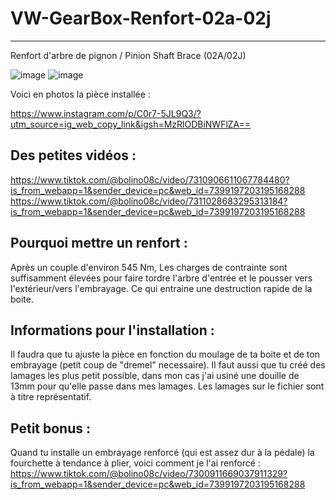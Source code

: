 # VW-GearBox-Renfort-02a-02j
-----------------------------
Renfort d'arbre de pignon / Pinion Shaft Brace (02A/02J)

![image](https://github.com/user-attachments/assets/00451ee5-be8e-4a06-8cf7-058ff199c8ab)  ![image](https://github.com/user-attachments/assets/4dc96553-ad3f-43b9-be28-b2564f31650a)

Voici en photos la pièce installée :

https://www.instagram.com/p/C0r7-5JL9Q3/?utm_source=ig_web_copy_link&igsh=MzRlODBiNWFlZA==

Des petites vidéos :
--------------------
https://www.tiktok.com/@bolino08c/video/7310906611067784480?is_from_webapp=1&sender_device=pc&web_id=7399197203195168288
https://www.tiktok.com/@bolino08c/video/7311028683295313184?is_from_webapp=1&sender_device=pc&web_id=7399197203195168288

Pourquoi mettre un renfort :
----------------------------
Après un couple d'environ 545 Nm, 
Les charges de contrainte sont suffisamment élevées pour faire tordre l'arbre d'entrée et le pousser vers l'extérieur/vers l'embrayage. 
Ce qui entraine une destruction rapide de la boite.


Informations pour l'installation :
---------------------------------
Il faudra que tu ajuste la pièce en fonction du moulage de ta boite et de ton embrayage (petit coup de "dremel" necessaire).
Il faut aussi que tu créé des lamages les plus petit possible, dans mon cas j'ai usiné une douille de 13mm pour qu'elle passe dans mes lamages.
Les lamages sur le fichier sont à titre représentatif.


Petit bonus :
-----------
Quand tu installe un embrayage renforcé (qui est assez dur à la pédale) la fourchette à tendance à plier, voici comment je l'ai renforcé :
https://www.tiktok.com/@bolino08c/video/7300911669037911329?is_from_webapp=1&sender_device=pc&web_id=7399197203195168288
